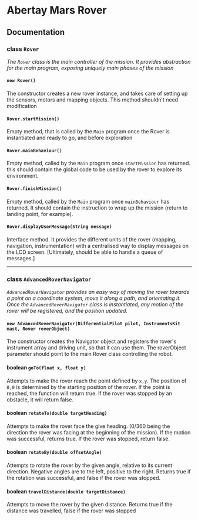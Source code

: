 # Abertay Mars Rover

## Documentation

### class `Rover`

_The `Rover` class is the main controller of the mission. It provides abstraction for the main program, exposing uniquely main phases of the mission_

#### `new Rover()`

The constructor creates a new rover instance, and takes care of setting up the sensors, motors and mapping objects. This method shouldn't need modification

#### `Rover.startMission()`

Empty method, that is called by the `Main` program once the Rover is instantiated and ready to go, and before exploration

#### `Rover.mainBehaviour()`

Empty method, called by the `Main` program once `startMission` has returned. this should contain the global code to be used by the rover to explore its environment.

#### `Rover.finishMission()`

Empty method, called by the `Main` program once `mainBehaviour` has returned. It should contain the instruction to wrap up the mission (return to landing point, for example).

#### `Rover.displayUserMessage(String message)`

Interface method. It provides the different units of the rover (mapping, navigation, instrumentation) with a centralised way to display messages on the LCD screen. [Ultimately, should be able to handle a queue of messages.]

***

### class `AdvancedRoverNavigator`

_`AdvancedRoverNavigator` provides an easy way of moving the rover towards a point on a coordinate system, move it along a path, and orientating it. Once the `AdvancedRoverNavigator` class is instantiated, any motion of the rover will be registered, and the position updated._

#### `new AdvancedRoverNavigator(DifferentialPilot pilot, InstrumentsKit mast, Rover roverObject)`

The constructor creates the Navigator object and registers the rover's instrument array and driving unit, so that it can use them. The roverObject parameter should point to the main Rover class controlling the robot.

#### boolean `goTo(float x, float y)`

Attempts to make the rover reach the point defined by `x,y`. The position of `0,0` is determined by the starting position of the rover. If the point is reached, the function will return true. If the rover was stopped by an obstacle, it will return false.

#### boolean `rotateTo(double targetHeading)`

Attempts to make the rover face the give heading. (0/360 being the direction the rover was facing at the beginning of the mission). If the motion was successful, returns true. If the rover was stopped, return false.

#### boolean `rotateBy(double offsetAngle)`

Attempts to rotate the rover by the given angle, relative to its current direction. Negative angles are to the left, positive to the right. Returns true if the rotation was successful, and false if the rover was stopped.

#### boolean `travelDistance(double targetDistance)`

Attempts to move the rover by the given distance. Returns true if the distance was travelled, false if the rover was stopped
